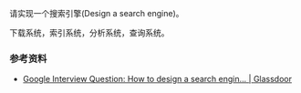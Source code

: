 请实现一个搜索引擎(Design a search engine)。

下载系统，索引系统，分析系统，查询系统。

### 参考资料

- [Google Interview Question: How to design a search engin... | Glassdoor](https://www.glassdoor.com/Interview/-How-to-design-a-search-engine-If-each-document-contains-a-set-of-keywords-and-is-associated-with-a-numeric-attribute-ho-QTN_9026.htm)
